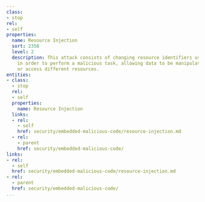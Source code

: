 ```yaml
---
class:
- stop
rel:
- self
properties:
  name: Resource Injection
  sort: 2358
  level: 2
  description: This attack consists of changing resource identifiers used by an application
    in order to perform a malicious task, allowing data to be manipulated to execute
    or access different resources.
entities:
- class:
  - stop
  rel:
  - self
  properties:
    name: Resource Injection
  links:
  - rel:
    - self
    href: security/embedded-malicious-code/resource-injection.md
  - rel:
    - parent
    href: security/embedded-malicious-code/
links:
- rel:
  - self
  href: security/embedded-malicious-code/resource-injection.md
- rel:
  - parent
  href: security/embedded-malicious-code/
...
```

